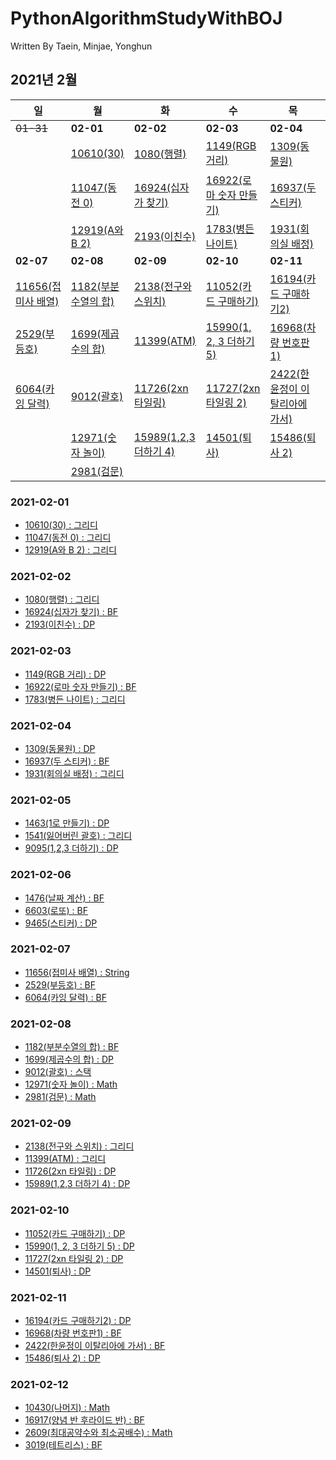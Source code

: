 # PythonAlgorithmStudyWithBOJ

Written By Taein, Minjae, Yonghun

## 2021년 2월
**일**|**월**|**화**|**수**|**목**|**금**|**토**
|------|------|------|------|------|------|------
~~01-31~~|**02-01**|**02-02**|**02-03**|**02-04**|**02-05**|**02-06**
||[10610(30)](https://www.acmicpc.net/problem/10610)|[1080(행렬)](https://www.acmicpc.net/problem/1080)|[1149(RGB 거리)](https://www.acmicpc.net/problem/1149)|[1309(동물원)](https://www.acmicpc.net/problem/1309)|[1463(1로 만들기)](https://www.acmicpc.net/problem/1463)|[1476(날짜 계산)](https://www.acmicpc.net/problem/1476)
||[11047(동전 0)](https://www.acmicpc.net/problem/11047)|[16924(십자가 찾기)](https://www.acmicpc.net/problem/16924)|[16922(로마 숫자 만들기)](https://www.acmicpc.net/problem/16922)|[16937(두 스티커)](https://www.acmicpc.net/problem/16937)|[1541(잃어버린 괄호)](https://www.acmicpc.net/problem/1541)|[6603(로또)](https://www.acmicpc.net/problem/6603)
||[12919(A와 B 2)](https://www.acmicpc.net/problem/12919)|[2193(이친수)](https://www.acmicpc.net/problem/2193)|[1783(병든 나이트)](https://www.acmicpc.net/problem/1783)|[1931(회의실 배정)](https://www.acmicpc.net/problem/1931)|[9095(1,2,3 더하기)](https://www.acmicpc.net/problem/9095)|[9465(스티커)](https://www.acmicpc.net/problem/9465)
**02-07**|**02-08**|**02-09**|**02-10**|**02-11**|**02-12**
[11656(접미사 배열)](https://www.acmicpc.net/problem/11656)|[1182(부분수열의 합)](https://www.acmicpc.net/problem/1182)|[2138(전구와 스위치)](https://www.acmicpc.net/problem/2138)|[11052(카드 구매하기)](https://www.acmicpc.net/problem/11052)|[16194(카드 구매하기2)](https://www.acmicpc.net/problem/16194)
[2529(부등호)](https://www.acmicpc.net/problem/2529)|[1699(제곱수의 합)](https://www.acmicpc.net/problem/1699)|[11399(ATM)](https://www.acmicpc.net/problem/11399)|[15990(1, 2, 3 더하기 5)](https://www.acmicpc.net/problem/15990)|[16968(차량 번호판1)](https://www.acmicpc.net/problem/16968)
[6064(카잉 달력)](https://www.acmicpc.net/problem/6064)|[9012(괄호)](https://www.acmicpc.net/problem/9012)|[11726(2xn 타일링)](https://www.acmicpc.net/problem/11726)|[11727(2xn 타일링 2)](https://www.acmicpc.net/problem/11727)|[2422(한윤정이 이탈리아에 가서)](https://www.acmicpc.net/problem/2422)
||[12971(숫자 놀이)](https://www.acmicpc.net/problem/12971)|[15989(1,2,3 더하기 4)](https://www.acmicpc.net/problem/15989)|[14501(퇴사)](https://www.acmicpc.net/problem/14501)|[15486(퇴사 2)](https://www.acmicpc.net/problem/15486)
||[2981(검문)](https://www.acmicpc.net/problem/2981)


### 2021-02-01
- [10610(30) : 그리디](https://www.acmicpc.net/problem/10610) 
- [11047(동전 0) : 그리디](https://www.acmicpc.net/problem/11047) 
- [12919(A와 B 2) : 그리디](https://www.acmicpc.net/problem/12919)

### 2021-02-02
- [1080(행렬) : 그리디](https://www.acmicpc.net/problem/1080)
- [16924(십자가 찾기) : BF](https://www.acmicpc.net/problem/16924)
- [2193(이친수) : DP](https://www.acmicpc.net/problem/2193)
 
### 2021-02-03
- [1149(RGB 거리) : DP](https://www.acmicpc.net/problem/1149)
- [16922(로마 숫자 만들기) : BF](https://www.acmicpc.net/problem/16922)
- [1783(병든 나이트) : 그리디](https://www.acmicpc.net/problem/1783)

### 2021-02-04
- [1309(동물원) : DP](https://www.acmicpc.net/problem/1309)
- [16937(두 스티커) : BF](https://www.acmicpc.net/problem/16937)
- [1931(회의실 배정) : 그리디](https://www.acmicpc.net/problem/1931)
 
### 2021-02-05
- [1463(1로 만들기) : DP](https://www.acmicpc.net/problem/1463)
- [1541(잃어버린 괄호) : 그리디](https://www.acmicpc.net/problem/1541)
- [9095(1,2,3 더하기) : DP](https://www.acmicpc.net/problem/9095)

### 2021-02-06
- [1476(날짜 계산) : BF](https://www.acmicpc.net/problem/1476)
- [6603(로또) : BF](https://www.acmicpc.net/problem/6603)
- [9465(스티커) : DP](https://www.acmicpc.net/problem/9465)

### 2021-02-07
- [11656(접미사 배열) : String](https://www.acmicpc.net/problem/11656)
- [2529(부등호) : BF](https://www.acmicpc.net/problem/2529)
- [6064(카잉 달력) : BF](https://www.acmicpc.net/problem/6064)

### 2021-02-08
- [1182(부분수열의 합) : BF](https://www.acmicpc.net/problem/1182)
- [1699(제곱수의 합) : DP](https://www.acmicpc.net/problem/1699)
- [9012(괄호) : 스택](https://www.acmicpc.net/problem/9012)
- [12971(숫자 놀이) : Math](https://www.acmicpc.net/problem/12971)
- [2981(검문) : Math](https://www.acmicpc.net/problem/2981)

### 2021-02-09
- [2138(전구와 스위치) : 그리디](https://www.acmicpc.net/problem/2138)
- [11399(ATM) : 그리디](https://www.acmicpc.net/problem/11399)
- [11726(2xn 타일링) : DP](https://www.acmicpc.net/problem/11726)
- [15989(1,2,3 더하기 4) : DP](https://www.acmicpc.net/problem/15989)

### 2021-02-10
- [11052(카드 구매하기) : DP](https://www.acmicpc.net/problem/11052)
- [15990(1, 2, 3 더하기 5) : DP](https://www.acmicpc.net/problem/15990)
- [11727(2xn 타일링 2) : DP](https://www.acmicpc.net/problem/11727)
- [14501(퇴사) : DP](https://www.acmicpc.net/problem/14501)

### 2021-02-11
- [16194(카드 구매하기2) : DP](https://www.acmicpc.net/problem/16194)
- [16968(차량 번호판1) : BF](https://www.acmicpc.net/problem/16968)
- [2422(한윤정이 이탈리아에 가서) : BF](https://www.acmicpc.net/problem/2422)
- [15486(퇴사 2) : DP](https://www.acmicpc.net/problem/15486)

### 2021-02-12
- [10430(나머지) : Math](https://www.acmicpc.net/problem/10430)
- [16917(양념 반 후라이드 반) : BF](https://www.acmicpc.net/problem/16917)
- [2609(최대공약수와 최소공배수) : Math](https://www.acmicpc.net/problem/2609)
- [3019(테트리스) : BF](https://www.acmicpc.net/problem/3019)


